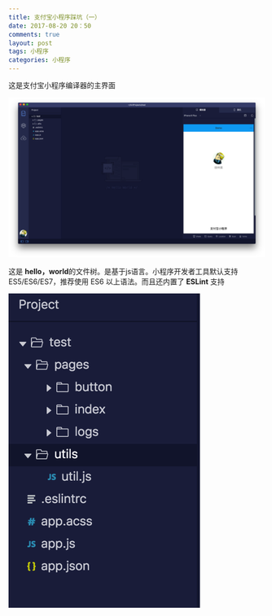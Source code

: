 ```yaml
---
title: 支付宝小程序踩坑（一）
date: 2017-08-20 20：50
comments: true
layout: post
tags: 小程序
categories: 小程序
---
```




这是支付宝小程序编译器的主界面

![paytest1](/images/paytest1.png)

<!--more-->

这是 **hello，world**的文件树。是基于js语言。小程序开发者工具默认支持 ES5/ES6/ES7，推荐使用 ES6 以上语法。而且还内置了 **ESLint** 支持

![paytest2](/images/paytest2.png)

